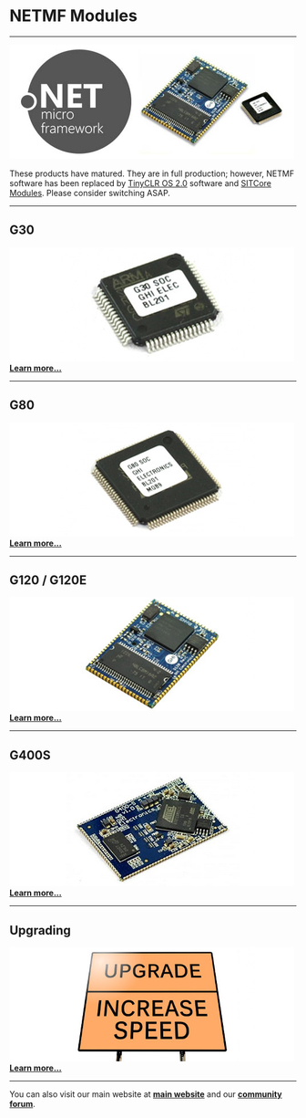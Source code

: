 # NETMF Modules
---
![NETMF](../images/netmf-modules.jpg)

These products have matured. They are in full production; however, NETMF software has been replaced by [TinyCLR OS 2.0](../../software/tinyclr/intro.md) software and [SITCore Modules](../sitcore/intro.md). Please consider switching ASAP.

---
## G30
[![G30](images/g30.jpg)](g30.md)
</br> [**Learn more...**](g30.md) 

---
## G80
[![G80](images/g80.jpg)](g80.md)
</br> [**Learn more...**](g80.md) 

---
## G120 / G120E
[![G120](images/g120.jpg)](g120.md)
</br> [**Learn more...**](g120.md) 

---
## G400S
[![G400S](images/g400s.jpg)](g400s.md)
</br> [**Learn more...**](g400s.md) 

---
## Upgrading 
[![Upgrade to SITCore](images/upgrade-sign.jpg)](upgrade.md)
</br> [**Learn more...**](upgrade.md) 

---

You can also visit our main website at [**main website**](http://www.ghielectronics.com) and our  [**community forum**](https://forums.ghielectronics.com/).
